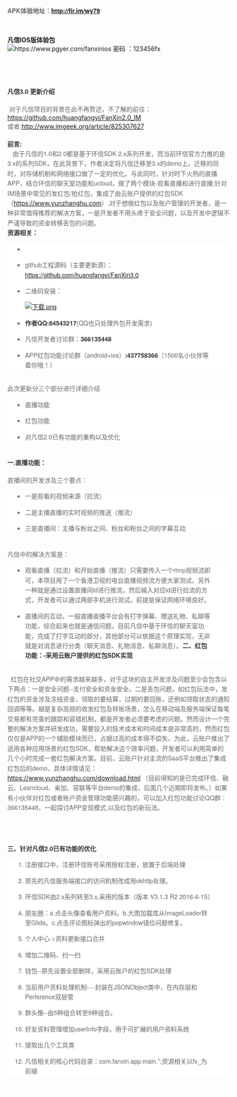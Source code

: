 <p>
    <span style="box-sizing: border-box; font-weight: 700; color: rgb(51, 51, 51); font-family: &quot;Helvetica Neue&quot;, STHeiti, 微软雅黑, &quot;Microsoft YaHei&quot;, Helvetica, Arial, sans-serif; font-size: 14px; line-height: 22.4px; background-color: rgb(255, 255, 255);"><span style="color: rgb(102, 102, 102); font-family: &#39;Helvetica Neue&#39;, STHeiti, 微软雅黑, &#39;Microsoft YaHei&#39;, Helvetica, Arial, sans-serif; font-size: 14px; line-height: 22.4px; background-color: rgb(255, 255, 255);">APK体验地址：</span><a href="http://fir.im/wy79" target="_blank" style="font-family: &#39;Helvetica Neue&#39;, STHeiti, 微软雅黑, &#39;Microsoft YaHei&#39;, Helvetica, Arial, sans-serif; font-size: 14px; line-height: 22.4px; white-space: normal; background-color: rgb(255, 255, 255);">http://fir.im/wy79</a></span>
</p>
<p>
    <br/>
</p>
<p>
    <strong>凡信IOS版体验包</strong><br/><img src="http://ueditor.baidu.com/ueditor/themes/default/images/spacer.gif"/>https://www.pgyer.com/fanxinios&nbsp;密码&nbsp;：123456fx<br/>
</p>
<p>
    <br/>
</p>
<p>
    <br/>
</p>
<p>
    <span style="box-sizing: border-box; font-weight: 700; color: rgb(51, 51, 51); font-family: &quot;Helvetica Neue&quot;, STHeiti, 微软雅黑, &quot;Microsoft YaHei&quot;, Helvetica, Arial, sans-serif; font-size: 14px; line-height: 22.4px; background-color: rgb(255, 255, 255);">凡信3.0 更新介绍</span><br/><br/><span style="color: rgb(102, 102, 102); font-family: &quot;Helvetica Neue&quot;, STHeiti, 微软雅黑, &quot;Microsoft YaHei&quot;, Helvetica, Arial, sans-serif; font-size: 14px; line-height: 22.4px; background-color: rgb(255, 255, 255);">&nbsp;对于凡信项目的背景在此不再赘述，不了解的前往：</span><a href="https://github.com/huangfangyi/FanXin2.0_IM" target="_blank">https://github.com/huangfangyi/FanXin2.0_IM</a><br/><span style="color: rgb(102, 102, 102); font-family: &quot;Helvetica Neue&quot;, STHeiti, 微软雅黑, &quot;Microsoft YaHei&quot;, Helvetica, Arial, sans-serif; font-size: 14px; line-height: 22.4px; background-color: rgb(255, 255, 255);">或者:</span><a href="http://www.imgeek.org/article/825307627">http://www.imgeek.org/article/825307627</a><br/><br/><span style="box-sizing: border-box; font-weight: 700; color: rgb(51, 51, 51); font-family: &quot;Helvetica Neue&quot;, STHeiti, 微软雅黑, &quot;Microsoft YaHei&quot;, Helvetica, Arial, sans-serif; font-size: 14px; line-height: 22.4px; background-color: rgb(255, 255, 255);">前言:</span><br/><span style="color: rgb(102, 102, 102); font-family: &quot;Helvetica Neue&quot;, STHeiti, 微软雅黑, &quot;Microsoft YaHei&quot;, Helvetica, Arial, sans-serif; font-size: 14px; line-height: 22.4px; background-color: rgb(255, 255, 255);">&nbsp; &nbsp;由于凡信的1.0和2.0都是基于环信SDK 2.x系列开发，而当前环信官方力推的是3.x的系列SDK，在此背景下，作者决定将凡信迁移至3.x的demo上。迁移的同时，对存储机制和网络接口做了一定的优化。与此同时，针对时下火热的直播APP，结合环信的聊天室功能和ucloud，做了两个模块-观看直播和进行直播;针对IM场景中常见的发红包/抢红包，集成了由云账户提供的红包SDK（</span><a href="https://www.yunzhanghu.com/" target="_blank">https://www.yunzhanghu.com</a><span style="color: rgb(102, 102, 102); font-family: &quot;Helvetica Neue&quot;, STHeiti, 微软雅黑, &quot;Microsoft YaHei&quot;, Helvetica, Arial, sans-serif; font-size: 14px; line-height: 22.4px; background-color: rgb(255, 255, 255);">）,对于想做红包以及账户管理的开发者，是一种非常值得推荐的解决方案，一是开发者不用头疼于安全问题，以及开发中逻辑不严谨导致的资金转移丢包的问题。</span><br/><span style="box-sizing: border-box; font-weight: 700; color: rgb(51, 51, 51); font-family: &quot;Helvetica Neue&quot;, STHeiti, 微软雅黑, &quot;Microsoft YaHei&quot;, Helvetica, Arial, sans-serif; font-size: 14px; line-height: 22.4px; background-color: rgb(255, 255, 255);">资源相关：</span><br/>
</p>
<ul style="box-sizing: border-box; padding: 0px 40px; color: rgb(102, 102, 102); font-family: &quot;Helvetica Neue&quot;, STHeiti, 微软雅黑, &quot;Microsoft YaHei&quot;, Helvetica, Arial, sans-serif; font-size: 14px; line-height: 22.4px; white-space: normal; background-color: rgb(255, 255, 255);" class=" list-paddingleft-2">
    <li>
        <p>
            <br/>
        </p>
    </li>
    <li>
        <p>
            github工程源码（主要更新源）：<a href="https://github.com/huangfangyi/FanXin3.0" target="_blank">https://github.com/huangfangyi/FanXin3.0</a>
        </p>
    </li>
    <li>
        <p>
            二维码安装：
        </p>
        <p>
            <a href="http://www.imgeek.org/uploads/article/20160717/7d706304e3c4a2258bd50d8a3305d07f.png" target="_blank"><img src="http://www.imgeek.org/uploads/article/20160717/7d706304e3c4a2258bd50d8a3305d07f.png" title="下载.png" alt="下载.png"/></a>
        </p>
    </li>
    <li>
        <p>
            <span style="box-sizing: border-box; font-weight: 700; color: rgb(51, 51, 51);">作者QQ:84543217</span>(QQ也只处理外包开发需求)
        </p>
    </li>
    <li>
        <p>
            凡信开发者讨论群：<span style="box-sizing: border-box; font-weight: 700; color: rgb(51, 51, 51);">366135448</span>
        </p>
    </li>
    <li>
        <p>
            APP红包功能讨论群（android+ios）<span style="box-sizing: border-box; font-weight: 700; color: rgb(51, 51, 51);">:437758366</span>（1500名小伙伴等着你哦！）
        </p>
    </li>
</ul>
<p>
    <br/><span style="color: rgb(102, 102, 102); font-family: &quot;Helvetica Neue&quot;, STHeiti, 微软雅黑, &quot;Microsoft YaHei&quot;, Helvetica, Arial, sans-serif; font-size: 14px; line-height: 22.4px; background-color: rgb(255, 255, 255);">此次更新分三个部分进行详细介绍</span><br/>
</p>
<ul style="box-sizing: border-box; padding: 0px 40px; color: rgb(102, 102, 102); font-family: &quot;Helvetica Neue&quot;, STHeiti, 微软雅黑, &quot;Microsoft YaHei&quot;, Helvetica, Arial, sans-serif; font-size: 14px; line-height: 22.4px; white-space: normal; background-color: rgb(255, 255, 255);" class=" list-paddingleft-2">
    <li>
        <p>
            直播功能
        </p>
    </li>
    <li>
        <p>
            红包功能
        </p>
    </li>
    <li>
        <p>
            对凡信2.0已有功能的重构以及优化
        </p>
    </li>
</ul>
<p>
    <span style="color: rgb(102, 102, 102); font-family: &quot;Helvetica Neue&quot;, STHeiti, 微软雅黑, &quot;Microsoft YaHei&quot;, Helvetica, Arial, sans-serif; font-size: 14px; line-height: 22.4px; background-color: rgb(255, 255, 255);">&nbsp;</span><br/><span style="box-sizing: border-box; font-weight: 700; color: rgb(51, 51, 51); font-family: &quot;Helvetica Neue&quot;, STHeiti, 微软雅黑, &quot;Microsoft YaHei&quot;, Helvetica, Arial, sans-serif; font-size: 14px; line-height: 22.4px; background-color: rgb(255, 255, 255);">一.直播功能：</span><br/><br/><span style="color: rgb(102, 102, 102); font-family: &quot;Helvetica Neue&quot;, STHeiti, 微软雅黑, &quot;Microsoft YaHei&quot;, Helvetica, Arial, sans-serif; font-size: 14px; line-height: 22.4px; background-color: rgb(255, 255, 255);">直播间的开发涉及三个要点：</span><br/>
</p>
<ul style="box-sizing: border-box; padding: 0px 40px; color: rgb(102, 102, 102); font-family: &quot;Helvetica Neue&quot;, STHeiti, 微软雅黑, &quot;Microsoft YaHei&quot;, Helvetica, Arial, sans-serif; font-size: 14px; line-height: 22.4px; white-space: normal; background-color: rgb(255, 255, 255);" class=" list-paddingleft-2">
    <li>
        <p>
            一是观看的视频来源（拉流）
        </p>
    </li>
    <li>
        <p>
            二是主播直播的实时视频的推送（推流）
        </p>
    </li>
    <li>
        <p>
            三是直播间：主播与粉丝之间、粉丝和粉丝之间的字幕互动
        </p>
    </li>
</ul>
<p>
    <span style="color: rgb(102, 102, 102); font-family: &quot;Helvetica Neue&quot;, STHeiti, 微软雅黑, &quot;Microsoft YaHei&quot;, Helvetica, Arial, sans-serif; font-size: 14px; line-height: 22.4px; background-color: rgb(255, 255, 255);">&nbsp;</span><br/><span style="color: rgb(102, 102, 102); font-family: &quot;Helvetica Neue&quot;, STHeiti, 微软雅黑, &quot;Microsoft YaHei&quot;, Helvetica, Arial, sans-serif; font-size: 14px; line-height: 22.4px; background-color: rgb(255, 255, 255);">凡信中的解决方案是：</span><br/>
</p>
<ul style="box-sizing: border-box; padding: 0px 40px; color: rgb(102, 102, 102); font-family: &quot;Helvetica Neue&quot;, STHeiti, 微软雅黑, &quot;Microsoft YaHei&quot;, Helvetica, Arial, sans-serif; font-size: 14px; line-height: 22.4px; white-space: normal; background-color: rgb(255, 255, 255);" class=" list-paddingleft-2">
    <li>
        <p>
            观看直播（拉流）和开始直播（推流）只需要传入一个rtmp视频流即可，本项目用了一个香港卫视的电台直播视频流方便大家测试，另外一种就是通过设置直播间id进行推流，然后输入对应id进行拉流的方式，开发者可以通过两部手机进行测试。前提是保证网络环境良好。
        </p>
    </li>
    <li>
        <p>
            直播间的互动，一般直播直播平台会有打字弹幕、赠送礼物、私聊等功能，综合起来也就是通信问题。目前凡信中基于环信的聊天室功能，完成了打字互动的部分，其他部分可以依据这个原理实现，无非就是对消息进行分类（聊天消息、礼物消息、私聊消息）。<span style="color: rgb(51, 51, 51); font-weight: 700; line-height: 22.4px;">二、红包功能：-采用云账户提供的红包SDK实现</span>
        </p>
    </li>
</ul>
<p>
    <br/><span style="color: rgb(102, 102, 102); font-family: &quot;Helvetica Neue&quot;, STHeiti, 微软雅黑, &quot;Microsoft YaHei&quot;, Helvetica, Arial, sans-serif; font-size: 14px; line-height: 22.4px; background-color: rgb(255, 255, 255);">&nbsp; 红包在社交APP中的需求越来越多，对于这块的自主开发涉及问题至少会包含以下两点：一是安全问题--支付安全和资金安全。二是丢包问题，如红包玩法中，发红包的资金涉及冻结资金，领取的要结算，过期的要回账，还例如领取状态的通知回调等等。越是复杂高频的收发红包及转账场景，怎么在移动端及服务端保证每笔交易都有完善的跟踪和容错机制，都是开发者必须要考虑的问题。然而设计一个完整的解决方案并研发成功，需要投入的技术成本和时间成本是非常高的，然而红包仅仅是APP的一个辅助模块而已，占据过高的成本得不偿失。为此，云账户推出了适用各种应用场景的红包SDK，帮助解决这个效率问题，开发者可以利用简单的几个小时完成一套红包解决方案。目前，云账户针对主流的SaaS平台推出了集成红包后的demo，具体详情请见：</span><a href="https://www.yunzhanghu.com/download.html" target="_blank">https://www.yunzhanghu.com/download.html</a><span style="color: rgb(102, 102, 102); font-family: &quot;Helvetica Neue&quot;, STHeiti, 微软雅黑, &quot;Microsoft YaHei&quot;, Helvetica, Arial, sans-serif; font-size: 14px; line-height: 22.4px; background-color: rgb(255, 255, 255);">&nbsp;（目前得知的是已完成环信、融云、Leancloud、亲加、容联等平台demo的集成，后面几个近期即将发布。）如果有小伙伴对红包或者账户资金管理功能感兴趣的，可以加入红包功能讨论QQ群：366135448，一起探讨APP变现模式,以及红包的新玩法。</span><br/><span style="color: rgb(102, 102, 102); font-family: &quot;Helvetica Neue&quot;, STHeiti, 微软雅黑, &quot;Microsoft YaHei&quot;, Helvetica, Arial, sans-serif; font-size: 14px; line-height: 22.4px; background-color: rgb(255, 255, 255);">&nbsp;</span><br/>
</p>
<p>
    <br/><br/><span style="box-sizing: border-box; font-weight: 700; color: rgb(51, 51, 51); font-family: &quot;Helvetica Neue&quot;, STHeiti, 微软雅黑, &quot;Microsoft YaHei&quot;, Helvetica, Arial, sans-serif; font-size: 14px; line-height: 22.4px; background-color: rgb(255, 255, 255);">三、针对凡信2.0已有功能的优化</span><br/>
</p>
<ol style="box-sizing: border-box; padding: 0px 40px; color: rgb(102, 102, 102); font-family: &quot;Helvetica Neue&quot;, STHeiti, 微软雅黑, &quot;Microsoft YaHei&quot;, Helvetica, Arial, sans-serif; font-size: 14px; line-height: 22.4px; white-space: normal; background-color: rgb(255, 255, 255);" class=" list-paddingleft-2">
    <li>
        <p>
            注册接口中，注册环信账号采用授权注册，放置于后端处理
        </p>
    </li>
    <li>
        <p>
            原先的凡信服务端接口的访问机制改成用okhttp处理。
        </p>
    </li>
    <li>
        <p>
            环信SDK由2.x系列转至3.x,采用的版本（版本 V3.1.3 R2 2016-6-15）
        </p>
    </li>
    <li>
        <p>
            朋友圈：a.点击头像查看用户资料。b.大图加载库从ImageLoader转至Glide。c.点击评论图标弹出的popwindow错位问题修复。
        </p>
    </li>
    <li>
        <p>
            个人中心-&gt;资料更新接口合并
        </p>
    </li>
    <li>
        <p>
            增加二维码、扫一扫
        </p>
    </li>
    <li>
        <p>
            钱包--原先设置全部删除，采用云账户的红包SDK处理
        </p>
    </li>
    <li>
        <p>
            当前用户资料处理机制----封装在JSONObject类中，在内存层和Perference双层管
        </p>
    </li>
    <li>
        <p>
            群头像--由5种组合转至9种组合。
        </p>
    </li>
    <li>
        <p>
            好友资料管理增加userInfo字段，用于可扩展的用户资料系统
        </p>
    </li>
    <li>
        <p>
            提取出几个工具类
        </p>
    </li>
    <li>
        <p>
            凡信相关的核心代码目录：com.fanxin.app.main.*;资源相关以fx_为前缀
        </p>
    </li>
</ol>
<p>
    <span style="color: rgb(102, 102, 102); font-family: &quot;Helvetica Neue&quot;, STHeiti, 微软雅黑, &quot;Microsoft YaHei&quot;, Helvetica, Arial, sans-serif; font-size: 14px; line-height: 22.4px; background-color: rgb(255, 255, 255);">&nbsp;</span><br/><br/>
</p>
<p>
    <br/>
</p>
<p>
    <br/>
</p>
<p>
    <br/>
</p>
<p>
    <br/>
</p>
<p>
    <br/>
</p>
<p>
    <br/>
</p>